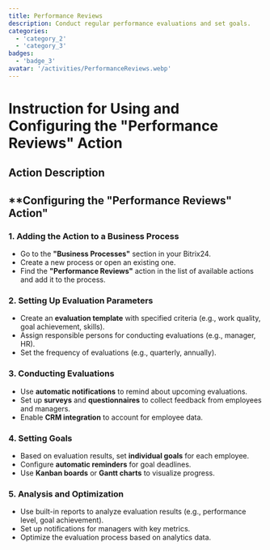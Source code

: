 ```yaml
---
title: Performance Reviews
description: Conduct regular performance evaluations and set goals.
categories: 
  - 'category_2'
  - 'category_3'
badges: 
  - 'badge_3'
avatar: '/activities/PerformanceReviews.webp'
---
```


# Instruction for Using and Configuring the "Performance Reviews" Action

## Action Description

## **Configuring the "Performance Reviews" Action"

### 1. Adding the Action to a Business Process
- Go to the **"Business Processes"** section in your Bitrix24.
- Create a new process or open an existing one.
- Find the **"Performance Reviews"** action in the list of available actions and add it to the process.

### 2. Setting Up Evaluation Parameters
- Create an **evaluation template** with specified criteria (e.g., work quality, goal achievement, skills).
- Assign responsible persons for conducting evaluations (e.g., manager, HR).
- Set the frequency of evaluations (e.g., quarterly, annually).

### 3. Conducting Evaluations
- Use **automatic notifications** to remind about upcoming evaluations.
- Set up **surveys** and **questionnaires** to collect feedback from employees and managers.
- Enable **CRM integration** to account for employee data.

### 4. Setting Goals
- Based on evaluation results, set **individual goals** for each employee.
- Configure **automatic reminders** for goal deadlines.
- Use **Kanban boards** or **Gantt charts** to visualize progress.

### 5. Analysis and Optimization
- Use built-in reports to analyze evaluation results (e.g., performance level, goal achievement).
- Set up notifications for managers with key metrics.
- Optimize the evaluation process based on analytics data.  
